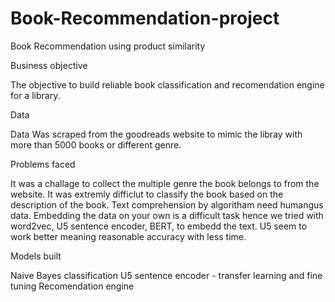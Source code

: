 # Book-Recommendation-project
Book Recommendation using product similarity

Business objective

The objective to build reliable book classification and recomendation engine for a library.

Data

Data Was scraped from the goodreads website to mimic the libray with more than 5000 books or different genre. 

Problems faced

It was a challage to collect the multiple genre the book belongs to from the website. 
It was extremly difficlut to classify the book based on the description of the book. Text comprehension by algoritham need humangus data. Embedding the data on your own is a difficult task
hence we tried with word2vec, U5 sentence encoder, BERT, to embedd the text. U5 seem to work better meaning reasonable accuracy with less time.

Models built

Naive Bayes classification
U5 sentence encoder - transfer learning and fine tuning
Recomendation engine
